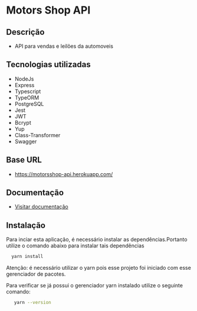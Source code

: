 # Motors Shop API

## Descrição
- API para vendas e leilões da automoveis

## Tecnologias utilizadas
- NodeJs
- Express
- Typescript
- TypeORM
- PostgreSQL
- Jest
- JWT
- Bcrypt
- Yup
- Class-Transformer
- Swagger

## Base URL
- https://motorsshop-api.herokuapp.com/

## Documentação
- <a href="https://motorsshop-api.herokuapp.com/doc/" target="_blank">Visitar documentação<a/>

## Instalação

  Para inciar esta aplicação, é necessário instalar as dependências.Portanto utilize o comando abaixo para instalar tais dependências
  
  ```bash
    yarn install
  ```
  Atenção: é necessário utilizar o yarn pois esse projeto foi iniciado com esse gerenciador de pacotes.

  Para verificar se já possui o gerenciador yarn instalado utilize o seguinte comando:
  
```bash
   yarn --version
```
